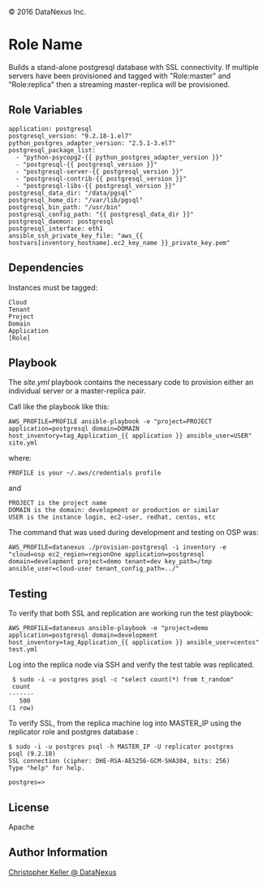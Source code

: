 &copy; 2016 DataNexus Inc.

Role Name
=========

Builds a stand-alone postgresql database with SSL connectivity. If multiple servers have been provisioned and tagged with "Role:master" and "Role:replica" then a streaming master-replica will be provisioned.

Role Variables
--------------

    application: postgresql
    postgresql_version: "9.2.18-1.el7"
    python_postgres_adapter_version: "2.5.1-3.el7"
    postgresql_package_list:
      - "python-psycopg2-{{ python_postgres_adapter_version }}"
      - "postgresql-{{ postgresql_version }}"
      - "postgresql-server-{{ postgresql_version }}"
      - "postgresql-contrib-{{ postgresql_version }}"
      - "postgresql-libs-{{ postgresql_version }}"
    postgresql_data_dir: "/data/pgsql"
    postgresql_home_dir: "/var/lib/pgsql"
    postgresql_bin_path: "/usr/bin"
    postgresql_config_path: "{{ postgresql_data_dir }}"
    postgresql_daemon: postgresql
    postgresql_interface: eth1
    ansible_ssh_private_key_file: "aws_{{ hostvars[inventory_hostname].ec2_key_name }}_private_key.pem"

Dependencies
------------
Instances must be tagged: 

    Cloud
    Tenant
    Project
    Domain
    Application
    [Role]

Playbook
----------------
The _site.yml_ playbook contains the necessary code to provision either an individual server or a master-replica pair.

Call like the  playbook like this:

    AWS_PROFILE=PROFILE ansible-playbook -e "project=PROJECT application=postgresql domain=DOMAIN  host_inventory=tag_Application_{{ application }} ansible_user=USER" site.yml

where:
  
    PROFILE is your ~/.aws/credentials profile

and

    PROJECT is the project name
    DOMAIN is the domain: development or production or similar
    USER is the instance login, ec2-user, redhat, centos, etc
    
The command that was used  during development and testing on OSP was:

    AWS_PROFILE=datanexus ./provision-postgresql -i inventory -e "cloud=osp ec2_region=regionOne application=postgresql domain=development project=demo tenant=dev key_path=/tmp ansible_user=cloud-user tenant_config_path=../"

Testing
----------------
To verify that both SSL and replication are working run the test playbook:

    AWS_PROFILE=datanexus ansible-playbook -e "project=demo application=postgresql domain=development  host_inventory=tag_Application_{{ application }} ansible_user=centos" test.yml
    
Log into the replica node via SSH and verify the test table was replicated.

     $ sudo -i -u postgres psql -c "select count(*) from t_random"
     count
    -------
       500
    (1 row)

To verify SSL, from the replica machine log into MASTER_IP using the replicator role and postgres database :

    $ sudo -i -u postgres psql -h MASTER_IP -U replicator postgres
    psql (9.2.18)
    SSL connection (cipher: DHE-RSA-AES256-GCM-SHA384, bits: 256)
    Type "help" for help.

    postgres=>

License
-------

Apache

Author Information
------------------

[Christopher Keller @ DataNexus ](mailto:ckeller@datanexus.org)
